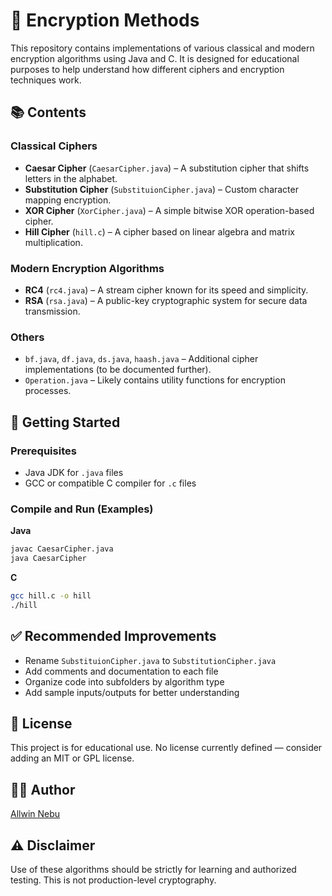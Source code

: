 # 🔐 Encryption Methods

This repository contains implementations of various classical and modern encryption algorithms using Java and C. It is designed for educational purposes to help understand how different ciphers and encryption techniques work.

## 📚 Contents

### Classical Ciphers
- **Caesar Cipher** (`CaesarCipher.java`) – A substitution cipher that shifts letters in the alphabet.
- **Substitution Cipher** (`SubstituionCipher.java`) – Custom character mapping encryption.
- **XOR Cipher** (`XorCipher.java`) – A simple bitwise XOR operation-based cipher.
- **Hill Cipher** (`hill.c`) – A cipher based on linear algebra and matrix multiplication.

### Modern Encryption Algorithms
- **RC4** (`rc4.java`) – A stream cipher known for its speed and simplicity.
- **RSA** (`rsa.java`) – A public-key cryptographic system for secure data transmission.

### Others
- `bf.java`, `df.java`, `ds.java`, `haash.java` – Additional cipher implementations (to be documented further).
- `Operation.java` – Likely contains utility functions for encryption processes.

## 🚀 Getting Started

### Prerequisites
- Java JDK for `.java` files
- GCC or compatible C compiler for `.c` files

### Compile and Run (Examples)

**Java**
```bash
javac CaesarCipher.java
java CaesarCipher
```

**C**
```bash
gcc hill.c -o hill
./hill
```

## ✅ Recommended Improvements
- Rename `SubstituionCipher.java` to `SubstitutionCipher.java`
- Add comments and documentation to each file
- Organize code into subfolders by algorithm type
- Add sample inputs/outputs for better understanding

## 📜 License
This project is for educational use. No license currently defined — consider adding an MIT or GPL license.

## 👨‍💻 Author
[Allwin Nebu](https://github.com/AllwinNebu)

## ⚠️ Disclaimer
Use of these algorithms should be strictly for learning and authorized testing. This is not production-level cryptography.
